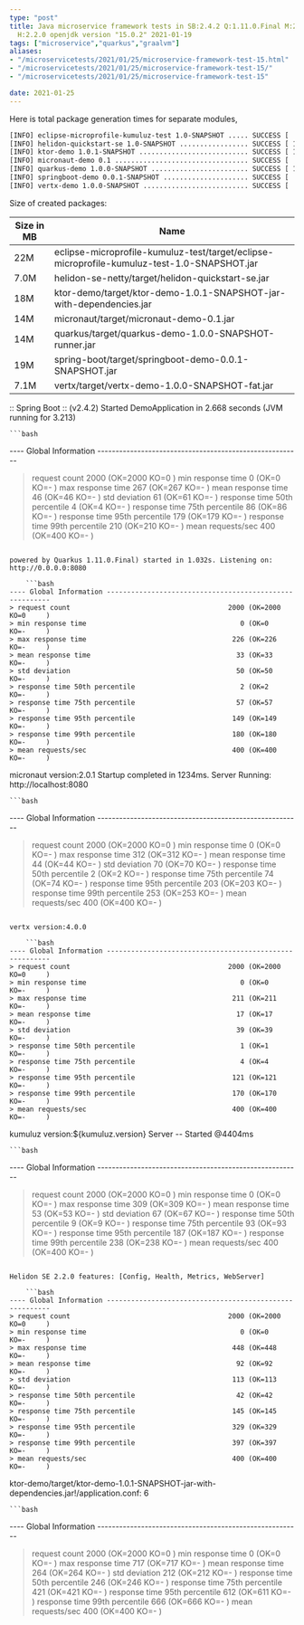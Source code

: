 ```yaml
---
type: "post"
title: Java microservice framework tests in SB:2.4.2 Q:1.11.0.Final M:2.3.0 V:4.0.0
  H:2.2.0 openjdk version "15.0.2" 2021-01-19
tags: ["microservice","quarkus","graalvm"]
aliases:
- "/microservicetests/2021/01/25/microservice-framework-test-15.html"
- "/microservicetests/2021/01/25/microservice-framework-test-15/"
- "/microservicetests/2021/01/25/microservice-framework-test-15"

date: 2021-01-25
---
```

 
Here is total package generation times for separate modules,
```bash
[INFO] eclipse-microprofile-kumuluz-test 1.0-SNAPSHOT ..... SUCCESS [  4.584 s]
[INFO] helidon-quickstart-se 1.0-SNAPSHOT ................. SUCCESS [ 12.263 s]
[INFO] ktor-demo 1.0.1-SNAPSHOT ........................... SUCCESS [ 13.290 s]
[INFO] micronaut-demo 0.1 ................................. SUCCESS [  8.342 s]
[INFO] quarkus-demo 1.0.0-SNAPSHOT ........................ SUCCESS [ 17.950 s]
[INFO] springboot-demo 0.0.1-SNAPSHOT ..................... SUCCESS [  8.360 s]
[INFO] vertx-demo 1.0.0-SNAPSHOT .......................... SUCCESS [  4.832 s]
```
Size of created packages:

| Size in MB |  Name |
|------------|-------|
| 22M | eclipse-microprofile-kumuluz-test/target/eclipse-microprofile-kumuluz-test-1.0-SNAPSHOT.jar |
| 7.0M | helidon-se-netty/target/helidon-quickstart-se.jar |
| 18M | ktor-demo/target/ktor-demo-1.0.1-SNAPSHOT-jar-with-dependencies.jar |
| 14M | micronaut/target/micronaut-demo-0.1.jar |
| 14M | quarkus/target/quarkus-demo-1.0.0-SNAPSHOT-runner.jar |
| 19M | spring-boot/target/springboot-demo-0.0.1-SNAPSHOT.jar |
| 7.1M | vertx/target/vertx-demo-1.0.0-SNAPSHOT-fat.jar |


:: Spring Boot :: (v2.4.2) Started DemoApplication in 2.668 seconds (JVM running for 3.213)

    ```bash
---- Global Information --------------------------------------------------------
> request count                                       2000 (OK=2000   KO=0     )
> min response time                                      0 (OK=0      KO=-     )
> max response time                                    267 (OK=267    KO=-     )
> mean response time                                    46 (OK=46     KO=-     )
> std deviation                                         61 (OK=61     KO=-     )
> response time 50th percentile                          4 (OK=4      KO=-     )
> response time 75th percentile                         86 (OK=86     KO=-     )
> response time 95th percentile                        179 (OK=179    KO=-     )
> response time 99th percentile                        210 (OK=210    KO=-     )
> mean requests/sec                                    400 (OK=400    KO=-     )
```

powered by Quarkus 1.11.0.Final) started in 1.032s. Listening on: http://0.0.0.0:8080

    ```bash
---- Global Information --------------------------------------------------------
> request count                                       2000 (OK=2000   KO=0     )
> min response time                                      0 (OK=0      KO=-     )
> max response time                                    226 (OK=226    KO=-     )
> mean response time                                    33 (OK=33     KO=-     )
> std deviation                                         50 (OK=50     KO=-     )
> response time 50th percentile                          2 (OK=2      KO=-     )
> response time 75th percentile                         57 (OK=57     KO=-     )
> response time 95th percentile                        149 (OK=149    KO=-     )
> response time 99th percentile                        180 (OK=180    KO=-     )
> mean requests/sec                                    400 (OK=400    KO=-     )
```

micronaut version:2.0.1 Startup completed in 1234ms. Server Running: http://localhost:8080

    ```bash
---- Global Information --------------------------------------------------------
> request count                                       2000 (OK=2000   KO=0     )
> min response time                                      0 (OK=0      KO=-     )
> max response time                                    312 (OK=312    KO=-     )
> mean response time                                    44 (OK=44     KO=-     )
> std deviation                                         70 (OK=70     KO=-     )
> response time 50th percentile                          2 (OK=2      KO=-     )
> response time 75th percentile                         74 (OK=74     KO=-     )
> response time 95th percentile                        203 (OK=203    KO=-     )
> response time 99th percentile                        253 (OK=253    KO=-     )
> mean requests/sec                                    400 (OK=400    KO=-     )
```

vertx version:4.0.0

    ```bash
---- Global Information --------------------------------------------------------
> request count                                       2000 (OK=2000   KO=0     )
> min response time                                      0 (OK=0      KO=-     )
> max response time                                    211 (OK=211    KO=-     )
> mean response time                                    17 (OK=17     KO=-     )
> std deviation                                         39 (OK=39     KO=-     )
> response time 50th percentile                          1 (OK=1      KO=-     )
> response time 75th percentile                          4 (OK=4      KO=-     )
> response time 95th percentile                        121 (OK=121    KO=-     )
> response time 99th percentile                        170 (OK=170    KO=-     )
> mean requests/sec                                    400 (OK=400    KO=-     )
```

kumuluz version:${kumuluz.version} Server -- Started @4404ms

    ```bash
---- Global Information --------------------------------------------------------
> request count                                       2000 (OK=2000   KO=0     )
> min response time                                      0 (OK=0      KO=-     )
> max response time                                    309 (OK=309    KO=-     )
> mean response time                                    53 (OK=53     KO=-     )
> std deviation                                         67 (OK=67     KO=-     )
> response time 50th percentile                          9 (OK=9      KO=-     )
> response time 75th percentile                         93 (OK=93     KO=-     )
> response time 95th percentile                        187 (OK=187    KO=-     )
> response time 99th percentile                        238 (OK=238    KO=-     )
> mean requests/sec                                    400 (OK=400    KO=-     )
```

Helidon SE 2.2.0 features: [Config, Health, Metrics, WebServer]

    ```bash
---- Global Information --------------------------------------------------------
> request count                                       2000 (OK=2000   KO=0     )
> min response time                                      0 (OK=0      KO=-     )
> max response time                                    448 (OK=448    KO=-     )
> mean response time                                    92 (OK=92     KO=-     )
> std deviation                                        113 (OK=113    KO=-     )
> response time 50th percentile                         42 (OK=42     KO=-     )
> response time 75th percentile                        145 (OK=145    KO=-     )
> response time 95th percentile                        329 (OK=329    KO=-     )
> response time 99th percentile                        397 (OK=397    KO=-     )
> mean requests/sec                                    400 (OK=400    KO=-     )
```

ktor-demo/target/ktor-demo-1.0.1-SNAPSHOT-jar-with-dependencies.jar!/application.conf: 6

    ```bash
---- Global Information --------------------------------------------------------
> request count                                       2000 (OK=2000   KO=0     )
> min response time                                      0 (OK=0      KO=-     )
> max response time                                    717 (OK=717    KO=-     )
> mean response time                                   264 (OK=264    KO=-     )
> std deviation                                        212 (OK=212    KO=-     )
> response time 50th percentile                        246 (OK=246    KO=-     )
> response time 75th percentile                        421 (OK=421    KO=-     )
> response time 95th percentile                        612 (OK=611    KO=-     )
> response time 99th percentile                        666 (OK=666    KO=-     )
> mean requests/sec                                    400 (OK=400    KO=-     )
```
